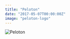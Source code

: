 ```yaml
---
title: "Peloton"
date: "2017-05-07T00:00:00Z"
image: "peloton-logo"
---
```


![Peloton](/peloton.png)
